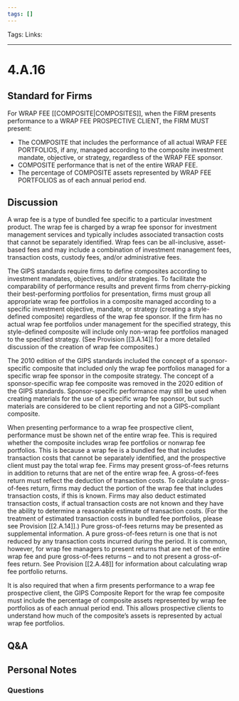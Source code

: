 ```yaml
---
tags: []
---
```

Tags:
Links: 
___
# 4.A.16
## Standard for Firms
For WRAP FEE [[COMPOSITE|COMPOSITES]], when the FIRM presents performance to a WRAP FEE PROSPECTIVE CLIENT, the FIRM MUST present:
- The COMPOSITE that includes the performance of all actual WRAP FEE PORTFOLIOS, if any, managed according to the composite investment mandate, objective, or strategy, regardless of the WRAP FEE sponsor.
- COMPOSITE performance that is net of the entire WRAP FEE.
- The percentage of COMPOSITE assets represented by WRAP FEE PORTFOLIOS as of each annual period end.
## Discussion
A wrap fee is a type of bundled fee specific to a particular investment product. The wrap fee is charged by a wrap fee sponsor for investment management services and typically includes associated transaction costs that cannot be separately identified. Wrap fees can be all-inclusive, asset-based fees and may include a combination of investment management fees, transaction costs, custody fees, and/or administrative fees.

The GIPS standards require firms to define composites according to investment mandates, objectives, and/or strategies. To facilitate the comparability of performance results and prevent firms from cherry-picking their best-performing portfolios for presentation, firms must group all appropriate wrap fee portfolios in a composite managed according to a specific investment objective, mandate, or strategy (creating a style-defined composite) regardless of the wrap fee sponsor. If the firm has no actual wrap fee portfolios under management for the specified strategy, this style-defined composite will include only non-wrap fee portfolios managed to the specified strategy. (See Provision [[3.A.14]] for a more detailed discussion of the creation of wrap fee composites.)

The 2010 edition of the GIPS standards included the concept of a sponsor-specific composite that included only the wrap fee portfolios managed for a specific wrap fee sponsor in the composite strategy. The concept of a sponsor-specific wrap fee composite was removed in the 2020 edition of the GIPS standards. Sponsor-specific performance may still be used when creating materials for the use of a specific wrap fee sponsor, but such materials are considered to be client reporting and not a GIPS-compliant composite.

When presenting performance to a wrap fee prospective client, performance must be shown net of the entire wrap fee. This is required whether the composite includes wrap fee portfolios or nonwrap fee portfolios. This is because a wrap fee is a bundled fee that includes transaction costs that cannot be separately identified, and the prospective client must pay the total wrap fee. Firms may present gross-of-fees returns in addition to returns that are net of the entire wrap fee. A gross-of-fees return must reflect the deduction of transaction costs. To calculate a gross-of-fees return, firms may deduct the portion of the wrap fee that includes transaction costs, if this is known. Firms may also deduct estimated transaction costs, if actual transaction costs are not known and they have the ability to determine a reasonable estimate of transaction costs. (For the treatment of estimated transaction costs in bundled fee portfolios, please see Provision [[2.A.14]].) Pure gross-of-fees returns may be presented as supplemental information. A pure gross-of-fees return is one that is not reduced by any transaction costs incurred during the period. It is common, however, for wrap fee managers to present returns that are net of the entire wrap fee and pure gross-of-fees returns – and to not present a gross-of-fees return. See Provision [[2.A.48]] for information about calculating wrap fee portfolio returns.

It is also required that when a firm presents performance to a wrap fee prospective client, the GIPS Composite Report for the wrap fee composite must include the percentage of composite assets represented by wrap fee portfolios as of each annual period end. This allows prospective clients to understand how much of the composite’s assets is represented by actual wrap fee portfolios.
## Q&A

## Personal Notes

### Questions